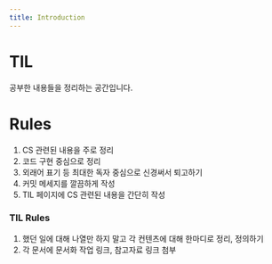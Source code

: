 ```yaml
---
title: Introduction
---
```


# TIL

공부한 내용들을 정리하는 공간입니다.

# Rules

1. CS 관련된 내용을 주로 정리
2. 코드 구현 중심으로 정리
3. 외래어 표기 등 최대한 독자 중심으로 신경써서 퇴고하기
4. 커밋 메세지를 깔끔하게 작성
5. TIL 페이지에 CS 관련된 내용을 간단히 작성

### TIL Rules

1. 했던 일에 대해 나열만 하지 말고 각 컨텐츠에 대해 한마디로 정리, 정의하기
2. 각 문서에 문서화 작업 링크, 참고자료 링크 첨부
